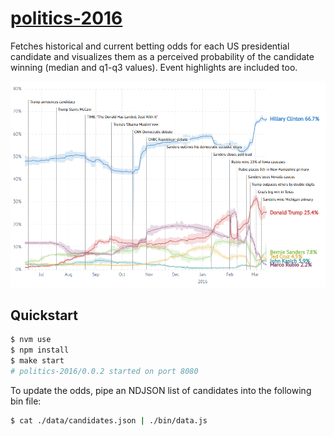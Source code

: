 # [politics-2016](http://radekstepan.com/politics-2016)

Fetches historical and current betting odds for each US presidential candidate and visualizes them as a perceived probability of the candidate winning (median and q1-q3 values). Event highlights are included too.

![image](https://raw.githubusercontent.com/radekstepan/politics-2016/master/screencap.gif)

## Quickstart

```bash
$ nvm use
$ npm install
$ make start
# politics-2016/0.0.2 started on port 8080
```

To update the odds, pipe an NDJSON list of candidates into the following bin file:

```bash
$ cat ./data/candidates.json | ./bin/data.js
```
